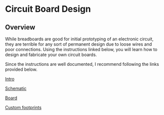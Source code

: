 # Circuit Board Design

## Overview

While breadboards are good for initial prototyping of an electronic circuit, they are terrible for any sort of permanent design due to loose wires and poor connections. Using the instructions linked below, you will learn how to design and fabricate your own circuit boards.

Since the instructions are well documented, I recommend following the links provided below.

[Intro](https://www.google.com/url?q=https://learn.sparkfun.com/tutorials/how-to-install-and-setup-eagle?_ga%3D2.79936727.1999398224.1528904549-177401137.1497551582&sa=D&ust=1587613174062000)

[Schematic](https://www.google.com/url?q=https://learn.sparkfun.com/tutorials/using-eagle-schematic?_ga%3D2.154924024.1999398224.1528904549-177401137.1497551582&sa=D&ust=1587613174063000)

[Board](https://www.google.com/url?q=https://learn.sparkfun.com/tutorials/using-eagle-board-layout?_ga%3D2.158398330.1999398224.1528904549-177401137.1497551582&sa=D&ust=1587613174063000)

[Custom footprints](https://www.google.com/url?q=https://learn.sparkfun.com/tutorials/designing-pcbs-smd-footprints?_ga%3D2.159062266.1999398224.1528904549-177401137.1497551582&sa=D&ust=1587613174064000)
